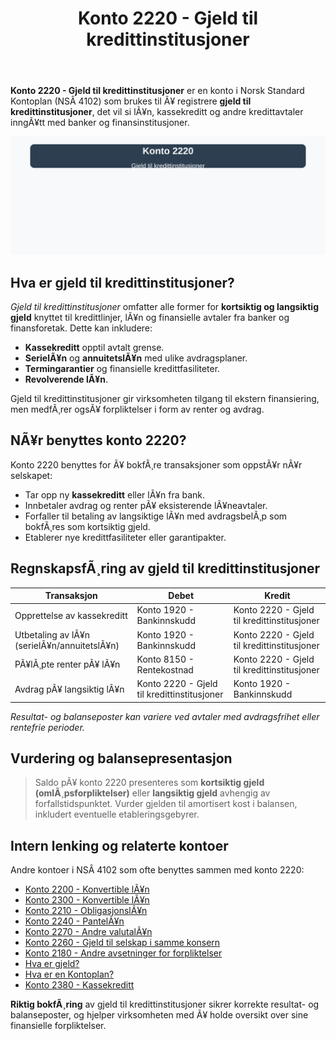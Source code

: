 ﻿---
title: "Konto 2220 - Gjeld til kredittinstitusjoner"
meta_title: "2220-gjeld-til-kredittinstitusjoner"
meta_description: '**Konto 2220 - Gjeld til kredittinstitusjoner** er en konto i Norsk Standard Kontoplan (NSÂ 4102) som brukes til Ã¥ registrere **gjeld til kredittinstitusjoner*...'
slug: 2220-gjeld-til-kredittinstitusjoner
type: blog
layout: pages/single
---

**Konto 2220 - Gjeld til kredittinstitusjoner** er en konto i Norsk Standard Kontoplan (NSÂ 4102) som brukes til Ã¥ registrere **gjeld til kredittinstitusjoner**, det vil si lÃ¥n, kassekreditt og andre kredittavtaler inngÃ¥tt med banker og finansinstitusjoner.

![Illustrasjon av konto 2220 gjeld til kredittinstitusjoner](2220-gjeld-til-kredittinstitusjoner-image.svg)

## Hva er gjeld til kredittinstitusjoner?

*Gjeld til kredittinstitusjoner* omfatter alle former for **kortsiktig og langsiktig gjeld** knyttet til kredittlinjer, lÃ¥n og finansielle avtaler fra banker og finansforetak. Dette kan inkludere:

* **Kassekreditt** opptil avtalt grense.
* **SerielÃ¥n** og **annuitetslÃ¥n** med ulike avdragsplaner.
* **Termingarantier** og finansielle kredittfasiliteter.
* **Revolverende lÃ¥n**.

Gjeld til kredittinstitusjoner gir virksomheten tilgang til ekstern finansiering, men medfÃ¸rer ogsÃ¥ forpliktelser i form av renter og avdrag.

## NÃ¥r benyttes konto 2220?

Konto 2220 benyttes for Ã¥ bokfÃ¸re transaksjoner som oppstÃ¥r nÃ¥r selskapet:

* Tar opp ny **kassekreditt** eller lÃ¥n fra bank.
* Innbetaler avdrag og renter pÃ¥ eksisterende lÃ¥neavtaler.
* Forfaller til betaling av langsiktige lÃ¥n med avdragsbelÃ¸p som bokfÃ¸res som kortsiktig gjeld.
* Etablerer nye kredittfasiliteter eller garantipakter.

## RegnskapsfÃ¸ring av gjeld til kredittinstitusjoner

| Transaksjon                                    | Debet                               | Kredit                                |
|------------------------------------------------|-------------------------------------|---------------------------------------|
| Opprettelse av kassekreditt                    | Konto 1920 - Bankinnskudd           | Konto 2220 - Gjeld til kredittinstitusjoner |
| Utbetaling av lÃ¥n (serielÃ¥n/annuitetslÃ¥n)       | Konto 1920 - Bankinnskudd           | Konto 2220 - Gjeld til kredittinstitusjoner |
| PÃ¥lÃ¸pte renter pÃ¥ lÃ¥n                          | Konto 8150 - Rentekostnad           | Konto 2220 - Gjeld til kredittinstitusjoner |
| Avdrag pÃ¥ langsiktig lÃ¥n                       | Konto 2220 - Gjeld til kredittinstitusjoner | Konto 1920 - Bankinnskudd           |

_*Resultat- og balanseposter kan variere ved avtaler med avdragsfrihet eller rentefrie perioder.*_

## Vurdering og balansepresentasjon

> Saldo pÃ¥ konto 2220 presenteres som **kortsiktig gjeld (omlÃ¸psforpliktelser)** eller **langsiktig gjeld** avhengig av forfallstidspunktet. Vurder gjelden til amortisert kost i balansen, inkludert eventuelle etableringsgebyrer.

## Intern lenking og relaterte kontoer

Andre kontoer i NSÂ 4102 som ofte benyttes sammen med konto 2220:

* [Konto 2200 - Konvertible lÃ¥n](/blogs/kontoplan/2200-konvertible-lan "Konto 2200 - Konvertible lÃ¥n i Norsk Standard Kontoplan")
* [Konto 2300 - Konvertible lÃ¥n](/blogs/kontoplan/2300-konvertible-lan "Konto 2300 - Konvertible lÃ¥n i Norsk Standard Kontoplan")
* [Konto 2210 - ObligasjonslÃ¥n](/blogs/kontoplan/2210-obligasjonslan "Konto 2210 - ObligasjonslÃ¥n i Norsk Standard Kontoplan")
* [Konto 2240 - PantelÃ¥n](/blogs/kontoplan/2240-pantelan "Konto 2240 - PantelÃ¥n i Norsk Standard Kontoplan")
* [Konto 2270 - Andre valutalÃ¥n](/blogs/kontoplan/2270-andre-valutalan "Konto 2270 - Andre valutalÃ¥n i Norsk Standard Kontoplan")
* [Konto 2260 - Gjeld til selskap i samme konsern](/blogs/kontoplan/2260-gjeld-til-selskap-i-samme-konsern "Konto 2260 - Gjeld til selskap i samme konsern i Norsk Standard Kontoplan")
* [Konto 2180 - Andre avsetninger for forpliktelser](/blogs/kontoplan/2180-andre-avsetninger-for-forpliktelser "Konto 2180 - Andre avsetninger for forpliktelser i Norsk Standard Kontoplan")
* [Hva er gjeld?](/blogs/regnskap/hva-er-gjeld "Hva er Gjeld i Regnskap? Komplett Guide til Forpliktelser og Gjeldstyper")
* [Hva er en Kontoplan?](/blogs/regnskap/hva-er-kontoplan "Hva er en Kontoplan? Komplett Guide til Kontoplaner i Norsk Regnskap")
* [Konto 2380 - Kassekreditt](/blogs/kontoplan/2380-kassekreditt "Konto 2380 - Kassekreditt i Norsk Standard Kontoplan")

**Riktig bokfÃ¸ring** av gjeld til kredittinstitusjoner sikrer korrekte resultat- og balanseposter, og hjelper virksomheten med Ã¥ holde oversikt over sine finansielle forpliktelser.

